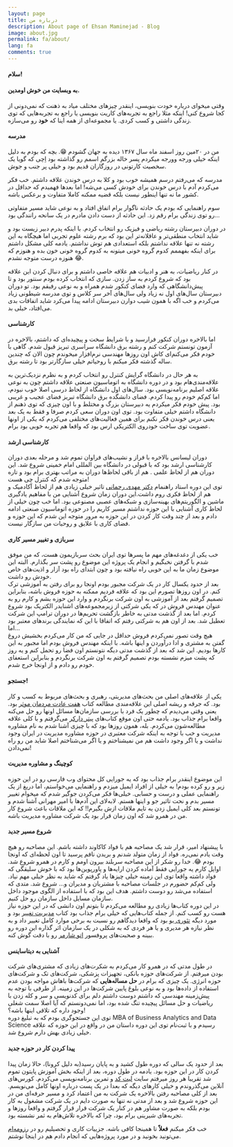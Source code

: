 ```yaml
---
layout: page
title: درباره من
description: About page of Ehsan Maminejad - Blog 
image: about.jpg
permalink: fa/about/
lang: fa
comments: true
---
```


#### سلام!  
####  به وبسایت من خوش اومدین.


وقتی میخوای درباره خودت بنویسی، اینقدر چیزهای مختلف میاد به ذهنت که نمی‌دونی از کجا شروع کنی! اینکه مثلا راجع به تجربه‌های کاریت بنویسی یا راجع به تجربه‌هایی که توی زندگی داشتی و کسب کردی. یا مجموعه‌ای از همه اینا که **خود** رو می‌سازه.


#### مدرسه
من در ۲۰مین روز اسفند ماه سال ۱۳۶۷ دیده به جهان گشودم 😁. بچه که بودم به دلیل اینکه خیلی ورجه وورجه میکردم پسر خاله بزرگم اسمم رو گذاشته بود اِچی که گویا یک سخصیت کارتونی در روزگاران قدیم بود و خیلی پر جنب و جوش.


مدرسه که می‌رفتم درسم همیشه خوب بود و کلا به درس خوندن علاقه داشتم. خب فکر می‌کردم آدم با درس خوندن برای خودش کسی می‌شه! اما بعدها فهمیدم که حداقل در کشور ما نه تنها اینطور نیست بلکه قضیه ممکنه کاملا متفاوت و برعکس باشه.


سوم راهنمایی که بودم یک حادثه ناگوار برام اتفاق افتاد و به نوعی شاید مسیر متفاوتی رو توی زندگی برام رقم زد. این حادثه از دست دادن مادرم در یک سانحه رانندگی بود…  

در دوران دبیرستان رشته ریاضی و فیزیک رو انتخاب کردم. با اینکه پدرم دبیر زیست بود و شاید انتخاب منطقی‌تر و عاقلانه‌تر این بود که برم رشته علوم تجربی اما هیچگاه به این رشته نه تنها علاقه نداشتم بلکه استعدادی هم توش نداشتم. یادمه کلی مشکل داشتم برای اینکه بفهممم کدوم گروه خونی میتونه به کدوم گروه خونی خون بده و هنوزم که هنوزه درست متوجه نشدم 😂.


در کنار ریاضیات، به هنر و ادبیات هم علاقه خاصی داشتم و برای دنبال کردن این علاقه بود که شروع کردم به ساز زدن. سازی که انتخاب کرده بودم سنتور بود و تا پیش‌دانشگاهی که وارد فضای کنکور شدم همراه و به نوعی رفیقم بود. تو دوران دبیرستان سال‌های اول نه زیاد ولی سال‌های آخر سر کلاس و توی مدرسه شیطونی زیاد می‌کردم و خب اگه با همون شیب دوارن دبیرستان ادامه پیدا می‌کرد شاید اتفاقات بدی می‌افتاد، خیلی بد.

#### کارشناسی
اما بالاخره دوران کنکور فرارسید و با شرایط سخت و پیچیده‌ای که داشتم، بالاخره در آزمون تونستم شرکت کنم و رشته برق دانشگاه سراسری تبریز قبول شدم. گاهی با خودم فکر می‌کنم‌ای کاش اون روزها مهندسی نرم‌افزار میخوندم چون الان که چندین ساله گذشته فکر میکنم با روحیاتم خیلی سازگارتر بود تا رشته برق.


به هر حال در دانشگاه گرایش کنترل رو انتخاب کردم و به نظرم نزدیک‌ترین به علاقه‌مندی‌هام بود و در دوره دانشگاه به اتوماسیون صنعتی علاقه داشتم چون به نوعی علاقه اصلیم برنامه‌نویسی بود. سال‌های اول دانشگاه از لحاظ درسی اصلا خوب نبودم، اما کم‌کم خودم رو پیدا کردم. فضای دانشگده برق دانشگاه تبریز فضای عجیب و غریبی بود. پیش خودم فکر میکردم یه دبیرستان بزرگ و مختلط و با اون چیزی که توی ذهنم از دانشگاه داشتم خیلی متفاوت بود. توی اون دوران سعی کردم صرفا و فقط به یک بعد یعنی درس خوندن فکر نکنم برای همین فعالیت‌های مختلفی می‌کردم که یکی از اونها عضویت توی ساخت خودروی الکتریکی ارس بود که واقعا هم تجربه خوبی بود برام.

#### کارشناسی ارشد
دوران لیسانس بالاخره با فراز و نشیب‌های فراوان تموم شد و مرحله بعدی دوران کارشناسی ارشد بود که با قبولی در دانشگاه بین المللی امام خمینی شروع شد. این دوران هم از لحاظ علمی . هم از باقی لحاظ‌ها دوران به مراتب بهتری برام بود و تاره متوجه شدم که کنترل چی هست!  
توی این دوره استاد راهنمام [دکتر مهدی رحمانی](https://scholar.google.com/citations?user=J1uikzMAAAAJ&hl=en) تاثیر خیلی زیادی هم از لحاظ آکادمیک و هم از لحاظ فکری روم داشت.این دوران زمان شروع آشنایی من با مفاهیم یادگیری ماشین و الگوریتم‌های بهینه‌سازی و شبکه‌های عصبی مصنوعی بود. اما خب چون خیلی از لحاظ کاری آشنایی با این حوزه نداشتم مسیر کاریم را در حوزه اتوماسیون صنعتی ادامه دادم و بعد از چند وقت کار کردن در این حوزه به مرور متوجه این شدم که این حوزه و فضای کاری با علایق و روحیات من سازگار نیست.  


#### سربازی و تغییر مسیر کاری
خب یکی از دغدغه‌های مهم ما پسرها توی ایران بحث سربازیمون هست، که من موفق شدم با گرفتن نخبگیم و انجام یک پروژه این موضوع رو پشت سر بگذارم. البته این موضوع زمان ما به این خوبی راه نیافته بود و چون ابتدای راه بود آزار و اذیت‌های خاص خودش رو داشت.  
بعد از حدود یکسال کار در یک شرکت مجبور بودم اونجا رو برای رفتن به آموزشی ترک کنم. در اون روزها تصورم این بود که علاقه فردیم ممکنه به حوزه فروش باشه، بنابراین تصمیم گرفتم بعد از آموزشی به اون شرکت برنگردم و وارد این حوزه بشم و کارم رو به عنوان مهندس فروش در که یکی شرکتی از زیرمجموعه‌های اشنایدر الکتریک بود شروع کردم. اما بعد از گذشت مدتی به خاطر بازگشت تحریم‌ها در دوران ترامپ این شرکت تعطیل شد. بعد از اون هم به شرکتی رفتم که اتفاقا با این که نمایندگی برندهای معتبر بود اما...  
هیچ وقت تصور نمی‌کردم فروش حداقل در جایی که من کار می‌کردم بخشیش دروغ گفتن به مشتری و ادا درآوردن و اینها باشه. با اینکه مهندس فروش بودم اما مجبور به این کارها بودیم. این شد که بعد از گذشت مدتی دیگه نتونستم اون فضا رو تحمل کنم و یه روز که پشت میزم نشسته بودم تصمیم گرفتم به اون شرکت برنگردم و بنابراین استعفای خودم رو دادم و از اونجا خرج شدم.

#### جستجو!
یکی از علاقه‌های اصلی من بحث‌های مدیریتی، رهبری و بحث‌های مربوط به کسب و کار بود. که جرقه و ریشه اصلی این علاقه‌مندی مطالعه کتاب [هفت عادت مردمان موثر](https://taaghche.com/book/21151/%D9%87%D9%81%D8%AA-%D8%B9%D8%A7%D8%AF%D8%AA-%D9%85%D8%B1%D8%AF%D9%85%D8%A7%D9%86-%D9%85%D9%88%D8%AB%D8%B1) بود. یعنی وقتی می‌دیدم که چطور یک فرد با بررسی سازمان‌ها مسائل اونها رو حل می‌کنه واقعا برام جذاب بود. یادمه حتی اون موقع کتاب‌های [پیتر دارکر](https://fa.wikipedia.org/wiki/%D9%BE%DB%8C%D8%AA%D8%B1_%D8%AF%D8%B1%D8%A7%DA%A9%D8%B1) می‌گرفتم و با کلی علاقه مطالعه‌شون می‌کردم. بله، همون روزها بود که با چیزی آشنا شدم به نام مشاوره مدیریت و خب با توجه به اینکه شرکت معتبری در حوزه مشاوره مدیریت در ایران وجود نداشت و یا اگر وجود داشت هم من نمیشناختم و یا اگر می‌شناختم اصلا شاید من رو راه نمی‌دادن!

#### کوچینگ و مشاوره مدیریت
این موضوع اینقدر برام جذاب بود که یه جورایی کل محتوای وب فارسی رو در این حوزه زیر و رو کرده بودم! به خیلی از افراد ایمیل میزدم و راهنمایی می‌خواستم، اما دریغ از یک راهنمایی عملی و درست و حسابی. خیلی‌ها فکر می‌کردن جوگیر شدم که میخوام تغییر مسیر بدم و نحت تاثیر جو و اینها هستم. لابه‌لای این آدم‌ها با امیر مهرانی آشنا شدم و تونستم بعد کلی ایمیل زدن یه تایم ملاقات ازش بگیرم!! که این ملاقات باعث شروع کار من در همرو شد که اون زمان قرار بود یک شرکت مشاوره مدیریت باشه.

#### شروع مسیر جدید
با پیشنهاد امیر، قرار شد یک مصاحبه هم با فواد کاکاوند داشته باشم. این مصاحبه رو هیچ وقت یادم نمی‌ره. فواد از زمان متولد شدنم و بریدن نافم پرسید تا اون لحظه‌ای که اونجا بودم  😂. خدا رو شکر از این مصاحبه سربلند بیرون اومم و کارم در همرو شروع شد. اوایل کارم یه جورایی فقط آماده کردن ارايه‌ها و پاورپوین‌ها بود که با خوش سلیقگی که فواد داشته واقعا توی این زمینه خیلی چیزها یاد گرفتم که شاید به نظر خیلی مهم نیاد. ولی کم‌کم حضورم در جلسات مصاحبه با مشتریان و مدیران و... شروع شد. متدی که استفاده می‌شد رو دوست داشتم. هدف این بود که با استفاده از الگوی موجود داخل سازمان مسايل داخل سازمان رو حل کنیم.  
در این دوره کتاب‌ها زیادی رو مطالعه می‌کردم تا بتونم اون دانشی که در این حوزه نیاز هست رو کسب کنم. از جمله کتاب‌هایی که خیلی برام جذاب بود کتاب [مدیریت تغییر](https://store.hbr.org/product/hbr-s-10-must-reads-on-change-management-including-featured-article-leading-change-by-john-p-kotter/12599?srsltid=AfmBOophf3ZfHHf00qZRV2ZO2QYi1KJY6vzk03cOjY8_SD_gb4frpDzI) بود و مورد دیگه [تئوری یو](https://www.u-school.org/theory-u) بود که واقعا دیدگاهم رو نسبت به برخی موارد کامل تغییر داد و به نظر نیازه هر مدیری و یا هر فردی که به شکلی در یک سازمان اثر گذاره این دوره رو ببینه و صحبت‌های پروفسور [اتو شارمر](https://ottoscharmer.com/) رو با دقت گوش کنه.  

#### آشنایی به دیتاساینس
در طول مدتی که در همرو کار می‌کردم به شکرت‌های زیادی که مشتری‌های شرکت بودن میرفتم. از شرکت‌های حوزه بانکی، تجهیزات پزشکی، شرکت‌های تک و شرکت‌های حوزه انرژی. یک چیزی که برام در **حل مساله‌هایی** که شرکت‌ها باهاش مواجه بودن عدم استفاده از داده‌ها بود و به نوعی بلوغ پایین شرکت‌ها در این زمینه. از طرفی با توجه به پیش‌زمینه مهندسی که داشتم دوست داشتم دلم برای کدنویسی و سر و کله زدن با ریاضیات و حل مسائل پیچیده تنگ شده بود، اما نمی‌دونستم که آیا اصلا سمت شغلی وجود داره که تلاقی اینها باشه؟!  
توی این جستجوگری بودم که به تبلیغ دوره MBA of Business Analytics and Data Science رسیدم و با ثبت‌نام توی این دوره داستان من در واقع در این حوزه که علاقه خیلی زیادی بهش دارم شروع شد.  

#### پیدا کردن کار در حوزه جدید
بعد از حدود یک سالی که دوره طول کشید و به پایان رسید(به دلیل کرونا)، حالا زمان پیدا کردن کار در این حوزه بود. یادمه در طول دوره، بعد از اینکه بخش آموزش پایتون تموم شد تقریبا هر روز میرفتم سایت [لیت کد](https://leetcode.com/) و تمرین برنامه‌نویسی می‌کردم. کورس‌های آنلاین می‌گذروندم و خیلی کارهای دیگه که بعدا در یک پست درباره اونها کامل می‌نویسم. بعد از کلی مصاحبه رفتن بالاخره یک شرکت به من اعتماد کرد و مسیر حرفه‌ای من در این حوزه شروع شد و بعد از مدتی نه تنها به صورت دایم در یک شرکت مشغول به کار بودم بلکه به صورت مشاور هم در کنار یک شرکت قرار قرار گرفتم و واقعا روزها و تجربه‌های شیرینی برام بود، چرا که بالاخره تلاش‌هام به ثمر نشسته بود.



خب فکر میکنم **فعلاً** تا همینجا کافی باشه. جزییات کاری و تحصیلیم رو در [رزومه‌ام](https://echi.s3.ir-thr-at1.arvanstorage.ir/My-CV-R16.pdf?versionId=
) می‌تونید بخونید و در مورد پروژه‌هایی که انجام دادم هم در اینجا نوشتم.

